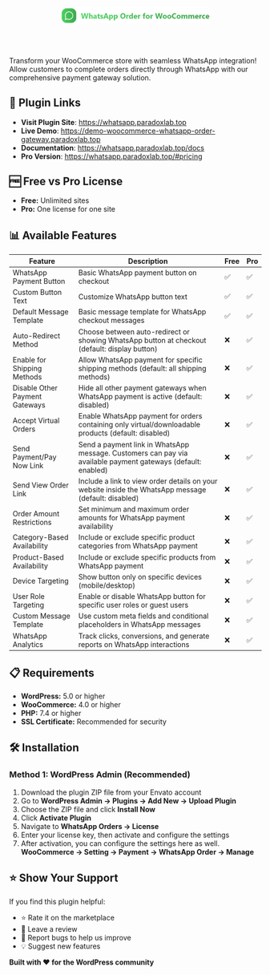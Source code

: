 <br><br>
<p align="center">
  <img src="/img/whatsapp-order-for-woocommerce.png" width="300" alt="WhatsApp Order for WooCommerce" />
</p>
<br><br>

Transform your WooCommerce store with seamless WhatsApp integration! Allow customers to complete orders directly through WhatsApp with our comprehensive payment gateway solution.

## 🔗 Plugin Links

- **Visit Plugin Site**: https://whatsapp.paradoxlab.top
- **Live Demo**: https://demo-woocommerce-whatsapp-order-gateway.paradoxlab.top
- **Documentation**: https://whatsapp.paradoxlab.top/docs
- **Pro Version**: https://whatsapp.paradoxlab.top/#pricing

## 🆓 Free vs Pro License

- **Free:** Unlimited sites
- **Pro:** One license for one site

## 📊 Available Features

| Feature | Description | Free | Pro |
|---------|-------------|------|-----|
| WhatsApp Payment Button | Basic WhatsApp payment button on checkout | ✅ | ✅ |
| Custom Button Text | Customize WhatsApp button text | ✅ | ✅ |
| Default Message Template | Basic message template for WhatsApp checkout messages | ✅ | ✅ |
| Auto-Redirect Method | Choose between auto-redirect or showing WhatsApp button at checkout (default: display button) | ❌ | ✅ |
| Enable for Shipping Methods | Allow WhatsApp payment for specific shipping methods (default: all shipping methods) | ❌ | ✅ |
| Disable Other Payment Gateways | Hide all other payment gateways when WhatsApp payment is active (default: disabled) | ❌ | ✅ |
| Accept Virtual Orders | Enable WhatsApp payment for orders containing only virtual/downloadable products (default: disabled) | ❌ | ✅ |
| Send Payment/Pay Now Link | Send a payment link in WhatsApp message. Customers can pay via available payment gateways (default: enabled) | ❌ | ✅ |
| Send View Order Link | Include a link to view order details on your website inside the WhatsApp message (default: disabled) | ❌ | ✅ |
| Order Amount Restrictions | Set minimum and maximum order amounts for WhatsApp payment availability | ❌ | ✅ |
| Category-Based Availability | Include or exclude specific product categories from WhatsApp payment | ❌ | ✅ |
| Product-Based Availability | Include or exclude specific products from WhatsApp payment | ❌ | ✅ |
| Device Targeting | Show button only on specific devices (mobile/desktop) | ❌ | ✅ |
| User Role Targeting | Enable or disable WhatsApp button for specific user roles or guest users | ❌ | ✅ |
| Custom Message Template | Use custom meta fields and conditional placeholders in WhatsApp messages | ❌ | ✅ |
| WhatsApp Analytics | Track clicks, conversions, and generate reports on WhatsApp interactions | ❌ | ✅ |

## 📋 Requirements

- **WordPress:** 5.0 or higher
- **WooCommerce:** 4.0 or higher
- **PHP:** 7.4 or higher
- **SSL Certificate:** Recommended for security

## 🛠️ Installation

### Method 1: WordPress Admin (Recommended)

1. Download the plugin ZIP file from your Envato account
2. Go to **WordPress Admin → Plugins → Add New → Upload Plugin**
3. Choose the ZIP file and click **Install Now**
4. Click **Activate Plugin**
5. Navigate to **WhatsApp Orders → License**
6. Enter your license key, then activate and configure the settings
7. After activation, you can configure the settings here as well. **WooCommerce → Setting → Payment → WhatsApp Order → Manage**

## ⭐ Show Your Support

If you find this plugin helpful:

- ⭐ Rate it on the marketplace
- 📝 Leave a review
- 🐛 Report bugs to help us improve
- 💡 Suggest new features

**Built with ❤️ for the WordPress community**
